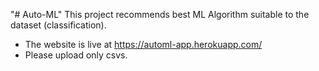 "# Auto-ML" 
This project recommends best ML Algorithm suitable to the dataset (classification).
- The website is live at https://automl-app.herokuapp.com/
- Please upload only csvs.
